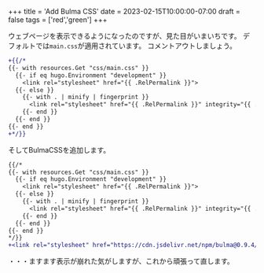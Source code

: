 +++
title = 'Add Bulma CSS'
date = 2023-02-15T10:00:00-07:00
draft = false
tags = ['red','green']
+++

ウェブページを表示できるようになったのですが、見た目がいまいちです。
デフォルトでは``main.css``が適用されています。
コメントアウトしましょう。

```diff
+{{/*
{{- with resources.Get "css/main.css" }}
  {{- if eq hugo.Environment "development" }}
    <link rel="stylesheet" href="{{ .RelPermalink }}">
  {{- else }}
    {{- with . | minify | fingerprint }}
      <link rel="stylesheet" href="{{ .RelPermalink }}" integrity="{{ .Data.Integrity }}" crossorigin="anonymous">
    {{- end }}
  {{- end }}
{{- end }}
+*/}}
```

そしてBulmaCSSを追加します。

```diff
{{/*
{{- with resources.Get "css/main.css" }}
  {{- if eq hugo.Environment "development" }}
    <link rel="stylesheet" href="{{ .RelPermalink }}">
  {{- else }}
    {{- with . | minify | fingerprint }}
      <link rel="stylesheet" href="{{ .RelPermalink }}" integrity="{{ .Data.Integrity }}" crossorigin="anonymous">
    {{- end }}
  {{- end }}
{{- end }}
*/}}
+<link rel="stylesheet" href="https://cdn.jsdelivr.net/npm/bulma@0.9.4/css/bulma.min.css">
```

・・・ますます表示が崩れた気がしますが、これから頑張って直します。